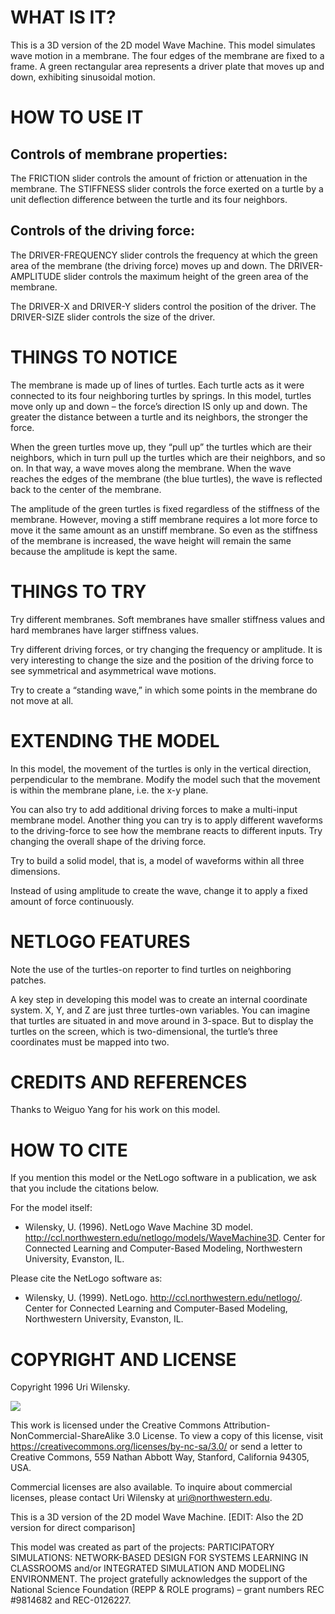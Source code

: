 # WHAT IS IT?
This is a 3D version of the 2D model Wave Machine. This model simulates wave motion in a membrane. The four edges of the membrane are fixed to a frame. A green rectangular area represents a driver plate that moves up and down, exhibiting sinusoidal motion.

# HOW TO USE IT

## Controls of membrane properties:

The FRICTION slider controls the amount of friction or attenuation in the membrane. The STIFFNESS slider controls the force exerted on a turtle by a unit deflection difference between the turtle and its four neighbors.

## Controls of the driving force:

The DRIVER-FREQUENCY slider controls the frequency at which the green area of the membrane (the driving force) moves up and down. The DRIVER-AMPLITUDE slider controls the maximum height of the green area of the membrane.

The DRIVER-X and DRIVER-Y sliders control the position of the driver. The DRIVER-SIZE slider controls the size of the driver.

# THINGS TO NOTICE

The membrane is made up of lines of turtles. Each turtle acts as it were connected to its four neighboring turtles by springs. In this model, turtles move only up and down – the force’s direction IS only up and down. The greater the distance between a turtle and its neighbors, the stronger the force.

When the green turtles move up, they “pull up” the turtles which are their neighbors, which in turn pull up the turtles which are their neighbors, and so on. In that way, a wave moves along the membrane. When the wave reaches the edges of the membrane (the blue turtles), the wave is reflected back to the center of the membrane.

The amplitude of the green turtles is fixed regardless of the stiffness of the membrane. However, moving a stiff membrane requires a lot more force to move it the same amount as an unstiff membrane. So even as the stiffness of the membrane is increased, the wave height will remain the same because the amplitude is kept the same.

# THINGS TO TRY

Try different membranes. Soft membranes have smaller stiffness values and hard membranes have larger stiffness values.

Try different driving forces, or try changing the frequency or amplitude. It is very interesting to change the size and the position of the driving force to see symmetrical and asymmetrical wave motions.

Try to create a “standing wave,” in which some points in the membrane do not move at all.

# EXTENDING THE MODEL

In this model, the movement of the turtles is only in the vertical direction, perpendicular to the membrane. Modify the model such that the movement is within the membrane plane, i.e. the x-y plane.

You can also try to add additional driving forces to make a multi-input membrane model. Another thing you can try is to apply different waveforms to the driving-force to see how the membrane reacts to different inputs. Try changing the overall shape of the driving force.

Try to build a solid model, that is, a model of waveforms within all three dimensions.

Instead of using amplitude to create the wave, change it to apply a fixed amount of force continuously.

# NETLOGO FEATURES

Note the use of the turtles-on reporter to find turtles on neighboring patches.

A key step in developing this model was to create an internal coordinate system. X, Y, and Z are just three turtles-own variables. You can imagine that turtles are situated in and move around in 3-space. But to display the turtles on the screen, which is two-dimensional, the turtle’s three coordinates must be mapped into two.

# CREDITS AND REFERENCES

Thanks to Weiguo Yang for his work on this model.

# HOW TO CITE

If you mention this model or the NetLogo software in a publication, we ask that you include the citations below.

For the model itself:

* Wilensky, U. (1996). NetLogo Wave Machine 3D model. http://ccl.northwestern.edu/netlogo/models/WaveMachine3D. Center for Connected Learning and Computer-Based Modeling, Northwestern University, Evanston, IL.

Please cite the NetLogo software as:

* Wilensky, U. (1999). NetLogo. http://ccl.northwestern.edu/netlogo/. Center for Connected Learning and Computer-Based Modeling, Northwestern University, Evanston, IL.

# COPYRIGHT AND LICENSE

Copyright 1996 Uri Wilensky.

![](https://licensebuttons.net/l/by-nc-sa/4.0/88x31.png "")
 
This work is licensed under the Creative Commons Attribution-NonCommercial-ShareAlike 3.0 License. To view a copy of this license, visit https://creativecommons.org/licenses/by-nc-sa/3.0/ or send a letter to Creative Commons, 559 Nathan Abbott Way, Stanford, California 94305, USA.

Commercial licenses are also available. To inquire about commercial licenses, please contact Uri Wilensky at uri@northwestern.edu.

This is a 3D version of the 2D model Wave Machine. [EDIT: Also the 2D version for direct comparison]

This model was created as part of the projects: PARTICIPATORY SIMULATIONS: NETWORK-BASED DESIGN FOR SYSTEMS LEARNING IN CLASSROOMS and/or INTEGRATED SIMULATION AND MODELING ENVIRONMENT. The project gratefully acknowledges the support of the National Science Foundation (REPP & ROLE programs) – grant numbers REC #9814682 and REC-0126227.
 
